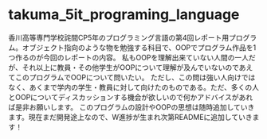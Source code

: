 # takuma_5it_programing_language
香川高等専門学校詫間CP5年のプログラミング言語の第4回レポート用プログラム。オブジェクト指向のような物を勉強する科目で、OOPでプログラム作品を1つ作るのが今回のレポートの内容。
私もOOPを理解出来ていない人間の一人だが、それ以上に教員・その他学生がOOPについて理解が及んでいないのであえてこのプログラムでOOPについて問いたい。
ただし、この問は強い人向けではなく、あくまで学内の学生・教員に対して向けたのものである。ただ、多くの人とOOPについてディスカッションする機会が欲しいので何かアドバイスがあれば是非お願いします。
このプログラムの設計やOOPの思想は随時追加していきます。現在まだ開発途上なので、W進捗が生まれ次第READMEに追加していきます！
